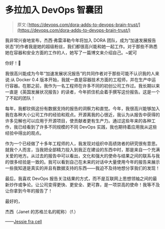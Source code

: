 # 多拉加入 DevOps 智囊团

> 原文:[https://devops.com/dora-adds-to-devops-brain-trust/](https://devops.com/dora-adds-to-devops-brain-trust/)

我非常兴奋地宣布，杰西·弗雷泽勒今年将加入 DORA 团队，成为“加速发展报告状态”的作者我是她的超级粉丝，我们都很高兴能和她一起工作。对于那些不熟悉她在容器和安全方面的工作的人，她写了一篇博文来介绍自己。~妮可

你好！👋

我很高兴能成为今年“加速发展状况报告”的共同作者对于那些可能不认识我的人来说:从 Docker 0.4 版本开始，我就一直是容器技术方面的工程师，并在生产中运行容器。在那之前，我作为一名工程师在许多不同的初创公司工作过。我长期以来一直是《英国发展状况报告》的读者，今年抓住机会着手撰写这份报告。这是一个了不起的团队！

每年，我都钦佩这份有数据支持的报告的洞察力和直觉。今年，我很高兴能够加入我在各种大小公司工作的经验和观点。开源离我的心很近，我认为从报告中获得的许多见解也可以应用于开源项目，使贡献者更有生产力。通过这些年来的各种工作，我已经看到了许多不同规模的不同 DevOps 实践，我也期待着应用我从这些经验中得出的观点。

作为一个已经做了十多年工程师的人，我发现对组织中高绩效者的研究很有意思。就我个人而言，当我把全部精力投入到我正在建设的东西中时，那是来自一个充满关爱的地方。从过去的报告中可以看出，文化和强大的使命与结果之间的联系与我的很多经验是一致的。我可以看到自己在未来的对话中大量使用今年的报告来展示一些我知道是真实的并且有数据支持的东西——我迫不及待地想分享我们的发现！

最后，我喜欢 DevOps 报告关注结果的方式，而不是互联网上思想领袖之间的最新炒作或争论。让公司变得更快、更安全、更可靠，是一项崇高的使命！我等不及让你拿到今年的报告了！

最好的，

杰西（Janet 的苏格兰名的昵称）（f.）

——[Jessie fra cell](https://devops.com/author/jessie-frazelle/)